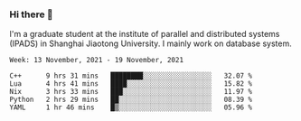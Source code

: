 ### Hi there 👋

I'm a graduate student at the institute of parallel and distributed systems (IPADS) in Shanghai Jiaotong University. I mainly work on database system.

<!--START_SECTION:waka-->
```text
Week: 13 November, 2021 - 19 November, 2021

C++      9 hrs 31 mins   ████████░░░░░░░░░░░░░░░░░   32.07 % 
Lua      4 hrs 41 mins   ████░░░░░░░░░░░░░░░░░░░░░   15.82 % 
Nix      3 hrs 33 mins   ███░░░░░░░░░░░░░░░░░░░░░░   11.97 % 
Python   2 hrs 29 mins   ██░░░░░░░░░░░░░░░░░░░░░░░   08.39 % 
YAML     1 hr 46 mins    █▒░░░░░░░░░░░░░░░░░░░░░░░   05.96 % 
```
<!--END_SECTION:waka-->

<!--
**yqmmm/yqmmm** is a ✨ _special_ ✨ repository because its `README.md` (this file) appears on your GitHub profile.

Here are some ideas to get you started:

- 🔭 I’m currently working on ...
- 🌱 I’m currently learning ...
- 👯 I’m looking to collaborate on ...
- 🤔 I’m looking for help with ...
- 💬 Ask me about ...
- 📫 How to reach me: ...
- 😄 Pronouns: ...
- ⚡ Fun fact: ...
-->
